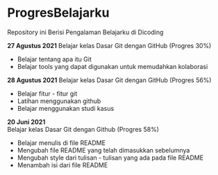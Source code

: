 # ProgresBelajarku
Repository ini Berisi Pengalaman Belajarku di Dicoding

**27 Agustus 2021**
Belajar kelas  Dasar Git dengan GitHub (Progres 30%)
 - Belajar tentang apa itu Git
 - Belajar tools yang dapat digunakan untuk memudahkan kolaborasi

**28 Agustus 2021**
Belajar kelas Dasar Git dengan GitHub (Progres 56%)
  - Belajar fitur - fitur git
  - Latihan menggunakan github
  - Belajar menggunakan studi kasus

**20 Juni 2021**  
Belajar kelas Dasar Git dengan Github (Progres 58%)
  - Belajar menulis di file README
  - Mengubah file README yang telah dimasukkan sebelumnya
  - Mengubah style dari tulisan - tulisan yang ada pada file README 
  - Menambah isi dari file README
